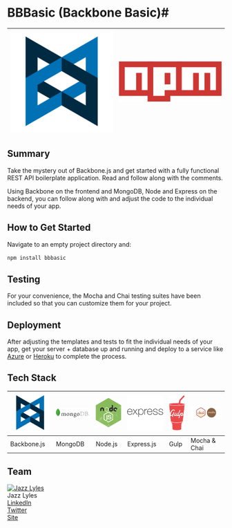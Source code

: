 # BBBasic (Backbone Basic)#
<img src="./imgs/Backbone_logo.png"> | <img src="./imgs/npm_logo.png">|
--- | --- |
## Summary ##
Take the mystery out of Backbone.js and get started with a fully functional REST API boilerplate application. Read and follow along with the comments. 

Using Backbone on the frontend and MongoDB, Node and Express on the backend, you can follow along with and adjust the code to the individual needs of your app. 

## How to Get Started ##

Navigate to an empty project directory and: 

```sh
npm install bbbasic
```

## Testing ##
For your convenience, the Mocha and Chai testing suites have been included so that you can customize them for your project. 

## Deployment ##
After adjusting the templates and tests to fit the individual needs of your app, get your server + database up and running and deploy to a service like [Azure](https://azure.microsoft.com/en-us/get-started/) or [Heroku](https://devcenter.heroku.com/start) to complete the process.

## Tech Stack ##
<img src="./imgs/Backbone_logo.png"> | <img src="./imgs/MongoDB-Logo.png"> | <img src="./imgs/node_logo.png"> | <img src="./imgs/express-logo.png"> | <img src="./imgs/gulp_logo.png"> | <img src="./imgs/mocha_chai_logo.png">
--- | --- | --- | --- | --- | --- |
Backbone.js|MongoDB| Node.js | Express.js | Gulp | Mocha & Chai

## Team ##
[![Jazz Lyles](https://avatars2.githubusercontent.com/u/10368585?v=3&s=460)](https://github.com/existenzial) <br>Jazz Lyles
<br>[LinkedIn](https://www.linkedin.com/in/jazzlyles)
<br>[Twitter](https://twitter.com/JazzLyles)
<br>[Site](http://jazzlyles.com)